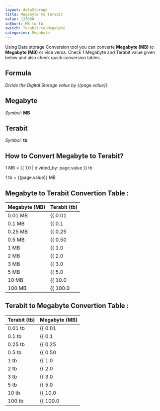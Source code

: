 ```yaml
---
layout: dataStorage
title: Megabyte to Terabit
value: 125000
inShort: MB-to-tb
switch: Terabit-to-Megabyte
categories: Megabyte
---
```


Using Data storage Conversion tool you can converte **Megabyte (MB)** to **Megabyte (MB)** or vice versa. Check 1 Megabyte and Terabit value given below and also check quick conversion tables.

## Formula
*Divide the Digital Storage value by {{page.value}}*

## Megabyte
*Symbol:* **MB**

## Terabit
*Symbol:* **tb**

## How to Convert Megabyte to Terabit?

1 MB = {{ 1.0 | divided_by: page.value }} tb

1 tb = {{page.value}} MB


## Megabyte to Terabit Convertion Table :

| Megabyte (MB) | Terabit (tb) |
| ---- | ---- |
| 0.01 MB | {{ 0.01 | divided_by: page.value }} tb |
| 0.1 MB | {{ 0.1 | divided_by: page.value }} tb |
| 0.25 MB | {{ 0.25 | divided_by: page.value }} tb |
| 0.5 MB | {{ 0.50 | divided_by: page.value }} tb |
| 1 MB | {{ 1.0 | divided_by: page.value }} tb |
| 2 MB | {{ 2.0 | divided_by: page.value }} tb |
| 3 MB | {{ 3.0 | divided_by: page.value }} tb |
| 5 MB | {{ 5.0 | divided_by: page.value }} tb |
| 10 MB | {{ 10.0 | divided_by: page.value }} tb |
| 100 MB | {{ 100.0 | divided_by: page.value }} tb |

## Terabit to Megabyte Convertion Table :

| Terabit (tb) | Megabyte (MB) |
| ---- | ---- |
| 0.01 tb | {{ 0.01 | times: page.value }} MB |
| 0.1 tb | {{ 0.1 | times: page.value }} MB |
| 0.25 tb | {{ 0.25 | times: page.value }} MB |
| 0.5 tb | {{ 0.50 | times: page.value }} MB |
| 1 tb | {{ 1.0 | times: page.value }} MB |
| 2 tb | {{ 2.0 | times: page.value }} MB |
| 3 tb | {{ 3.0 | times: page.value }} MB |
| 5 tb | {{ 5.0 | times: page.value }} MB |
| 10 tb | {{ 10.0 | times: page.value }} MB |
| 100 tb | {{ 100.0 | times: page.value }} MB |


<script>
document.getElementById('selectInput')[8].selected = true
document.getElementById('selectOutput')[14].selected = true
</script>
